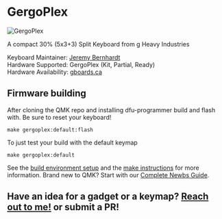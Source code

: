# GergoPlex

![GergoPlex](https://assets.bigcartel.com/product_images/248890490/IMG_20191114_1406385-01-01.jpeg)

A compact 30% (5x3+3) Split Keyboard from g Heavy Industries

Keyboard Maintainer: [Jeremy Bernhardt](https://github.com/germ)  
Hardware Supported: GergoPlex (Kit, Partial, Ready)   
Hardware Availability: [gboards.ca](http://gboards.ca)  

## Firmware building
After cloning the QMK repo and installing dfu-programmer build and flash with. Be sure to reset your keyboard!

    make gergoplex:default:flash

To just test your build with the default keymap
   
    make gergoplex:default

See the [build environment setup](https://docs.qmk.fm/#/getting_started_build_tools) and the [make instructions](https://docs.qmk.fm/#/getting_started_make_guide) for more information. Brand new to QMK? Start with our [Complete Newbs Guide](https://docs.qmk.fm/#/newbs).

## Have an idea for a gadget or a keymap? [Reach out to me!](mailto:bernhardtjeremy@gmail.com) or submit a PR!
